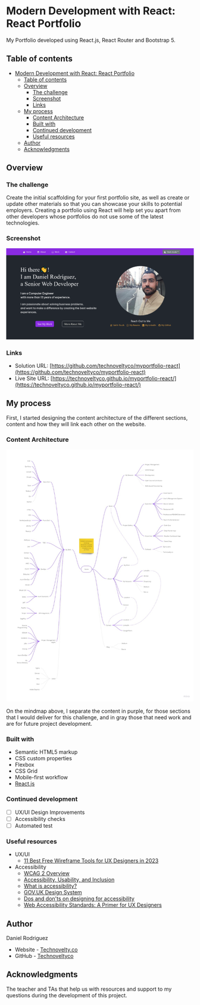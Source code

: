 # Modern Development with React: React Portfolio

My Portfolio developed using React.js, React Router and Bootstrap 5.

## Table of contents

- [Modern Development with React: React Portfolio](#modern-development-with-react-react-portfolio)
  - [Table of contents](#table-of-contents)
  - [Overview](#overview)
    - [The challenge](#the-challenge)
    - [Screenshot](#screenshot)
    - [Links](#links)
  - [My process](#my-process)
    - [Content Architecture](#content-architecture)
    - [Built with](#built-with)
    - [Continued development](#continued-development)
    - [Useful resources](#useful-resources)
  - [Author](#author)
  - [Acknowledgments](#acknowledgments)

## Overview

### The challenge

Create the initial scaffolding for your first portfolio site, as well as create or update other materials so that you can showcase your skills to potential employers. Creating a portfolio using React will help set you apart from other developers whose portfolios do not use some of the latest technologies.

### Screenshot

![My portfolio homepage](./docs/assets/img/Screenshot%202023-03-17%20at%2001-21-25%20React%20App.png)

### Links

- Solution URL: [https://github.com/technoveltyco/myportfolio-react](https://github.com/technoveltyco/myportfolio-react)
- Live Site URL: [https://technoveltyco.github.io/myportfolio-react/](https://technoveltyco.github.io/myportfolio-react/)

## My process

First, I started designing the content architecture of the different sections, content and how they will link each other on the website.

### Content Architecture

![Content architecture of my portfolio](./docs/assets/img/My%20Portfolio.jpg)

On the mindmap above, I separate the content in purple, for those sections that I would deliver for this challenge, and in gray those that need work and are for future project development.

### Built with

- Semantic HTML5 markup
- CSS custom properties
- Flexbox
- CSS Grid
- Mobile-first workflow
- [React.js](https://react.dev/)

### Continued development

- [ ] UX/UI Design Improvements
- [ ] Accessibility checks
- [ ] Automated test

### Useful resources

- UX/UI
  - [11 Best Free Wireframe Tools for UX Designers in 2023](https://careerfoundry.com/en/blog/ux-design/free-wireframing-tools/)
- Accessibility
  - [WCAG 2 Overview](https://www.w3.org/WAI/standards-guidelines/wcag/)
  - [Accessibility, Usability, and Inclusion](https://www.w3.org/WAI/fundamentals/accessibility-usability-inclusion/)
  - [What is accessibility?](https://xd.adobe.com/ideas/principles/web-design/what-is-accessible-design/)
  - [GOV.UK Design System](https://design-system.service.gov.uk/)
  - [Dos and don'ts on designing for accessibility](https://accessibility.blog.gov.uk/2016/09/02/dos-and-donts-on-designing-for-accessibility/)
  - [Web Accessibility Standards: A Primer for UX Designers](https://usabilitygeek.com/web-accessibility-standards-a-primer-for-ux-designers/)

## Author

  Daniel Rodriguez

- Website - [Technovelty.co](https://technovelty.co)
- GitHub - [Technoveltyco](https://github.com/technoveltyco)

## Acknowledgments

The teacher and TAs that help us with resources and support to my questions during the development of this project.
